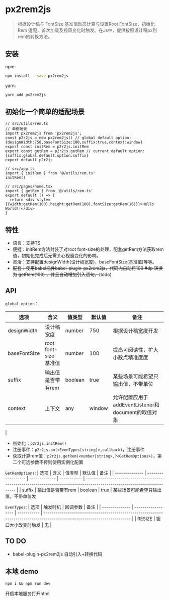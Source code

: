 # px2rem2js
> 根据设计稿与 FontSize 基准值动态计算与设置Root FontSize，初始化 Rem 适配，首次加载及视窗变化时触发。在Js中，提供按照设计稿px到rem的转换方法。

## 安装

npm:

```bash
npm install --save px2rem2js
```

yarn:

```bash
yarn add px2rem2js
```

## 初始化一个简单的适配场景

```tsx
// src/utils/rem.ts
// 单例场景
import px2rem2js from 'px2rem2js';
const p2r2js = new px2rem2js() // global default option: {designWidth:750,baseFontSize:100,suffix:true,context:window}
export const initRem = p2r2js.initRem
export const getRem = p2r2js.getRem // current default option: {suffix:global.default.option.suffix}
export default p2r2js

// src/app.ts
import { initRem } from '@/utils/rem.ts'
initRem()

// src/pages/home.tsx
import { getRem } from '@/utils/rem.ts'
export default () => {
  return <div style={{width:getRem(100),height:getRem(100),fontSize:getRem(16)}}>Hello World!!</div>
}
```

## 特性

- 语言：支持TS
- 便捷：initRem方法封装了对root font-size的处理，配套getRem方法获取rem值，初始化完成后无需关心视窗变化的影响。
- 灵活：支持配置designWidth(设计稿宽度)，baseFontSize(基准值)等等。
- ~~配套：使用babel插件babel-plugin-px2rem2js，代码内自动将100 #dp 转换为 getRem(100) ，并且自动增加引入语句。~~(todo)

## API

`global option`：

| 选项           | 含义               | 值类型        | 默认值      | 备注                                                                                                                      |
| -------------- | ------------------ | ------------- | ----------- | ------------------------------------------------------------------------------------------------------------------------- |
| designWidth     | 设计稿宽度         | number      | 750   | 根据设计稿宽度开发                                                                           |
| baseFontSize    | root font-size 基准值  | number        | 100          | 提高可阅读性，扩大小数点精准度度                                                                                                            |
| suffix        | 输出值是否带有rem | boolean      | true        | 某些场景可能希望只输出值，不带单位 |
| context       | 上下文 | any      | window        | 允许配置应用于addEventListener和document的取值对象
|
- 初始化：`p2r2js.initRem()`
- 注册事件：`p2r2js.on(<EvenTypes[string]>,callback)`，注册事件
- 获取计算rem值：`p2r2js.getRem(<number|string>,?<GetRemOptions>)`，第二个可选参数不传则使用实例化配置


`GetRemOptions`:
| 选项           | 含义               | 值类型        | 默认值      | 备注                                                                                                                      |
| -------------- | ------------------ | ------------- | ----------- | ------------------------------------------------------------------------------------------------------------------------- |
| suffix     | 输出值是否带有rem         | boolean      | true   | 某些场景可能希望只输出值，不带单位发  

`EvenTypes`:
| 选项           | 触发时机        | 回调参数      | 备注                                                                                                                      |
| -------------- | ------------------ | ----------- | ------------------------------------------------------------------------------------------------------------------------- |
| RESIZE     | 窗口大小改变时触发    | 无   |   

## TO DO

- babel-plugin-px2rem2js 自动引入+转换代码

## 本地 demo

`npm i && npm run dev`

开启本地服务打开html